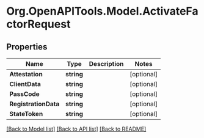 # Org.OpenAPITools.Model.ActivateFactorRequest

## Properties

Name | Type | Description | Notes
------------ | ------------- | ------------- | -------------
**Attestation** | **string** |  | [optional] 
**ClientData** | **string** |  | [optional] 
**PassCode** | **string** |  | [optional] 
**RegistrationData** | **string** |  | [optional] 
**StateToken** | **string** |  | [optional] 

[[Back to Model list]](../README.md#documentation-for-models) [[Back to API list]](../README.md#documentation-for-api-endpoints) [[Back to README]](../README.md)

